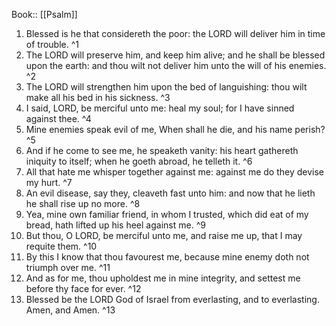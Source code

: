  Book:: [[Psalm]]
 1. Blessed is he that considereth the poor: the LORD will deliver him in time of trouble. ^1
 2. The LORD will preserve him, and keep him alive; and he shall be blessed upon the earth: and thou wilt not deliver him unto the will of his enemies. ^2
 3. The LORD will strengthen him upon the bed of languishing: thou wilt make all his bed in his sickness. ^3
 4. I said, LORD, be merciful unto me: heal my soul; for I have sinned against thee. ^4
 5. Mine enemies speak evil of me, When shall he die, and his name perish? ^5
 6. And if he come to see me, he speaketh vanity: his heart gathereth iniquity to itself; when he goeth abroad, he telleth it. ^6
 7. All that hate me whisper together against me: against me do they devise my hurt. ^7
 8. An evil disease, say they, cleaveth fast unto him: and now that he lieth he shall rise up no more. ^8
 9. Yea, mine own familiar friend, in whom I trusted, which did eat of my bread, hath lifted up his heel against me. ^9
 10. But thou, O LORD, be merciful unto me, and raise me up, that I may requite them. ^10
 11. By this I know that thou favourest me, because mine enemy doth not triumph over me. ^11
 12. And as for me, thou upholdest me in mine integrity, and settest me before thy face for ever. ^12
 13. Blessed be the LORD God of Israel from everlasting, and to everlasting. Amen, and Amen. ^13
